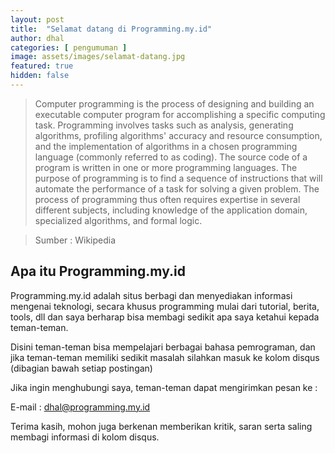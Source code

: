 ```yaml
---
layout: post
title:  "Selamat datang di Programming.my.id"
author: dhal
categories: [ pengumuman ]
image: assets/images/selamat-datang.jpg
featured: true
hidden: false
---
```


>Computer programming is the process of designing and building an executable computer program for accomplishing a specific computing task. Programming involves tasks such as analysis, generating algorithms, profiling algorithms' accuracy and resource consumption, and the implementation of algorithms in a chosen programming language (commonly referred to as coding). The source code of a program is written in one or more programming languages. The purpose of programming is to find a sequence of instructions that will automate the performance of a task for solving a given problem. The process of programming thus often requires expertise in several different subjects, including knowledge of the application domain, specialized algorithms, and formal logic.

>Sumber : Wikipedia

## Apa itu Programming.my.id

Programming.my.id adalah situs berbagi dan menyediakan informasi mengenai teknologi, secara khusus programming mulai dari tutorial, berita, tools, dll dan saya berharap bisa membagi sedikit apa saya ketahui kepada teman-teman.

Disini teman-teman bisa mempelajari berbagai bahasa pemrograman, dan jika teman-teman memiliki sedikit masalah silahkan masuk ke kolom disqus (dibagian bawah setiap postingan)

Jika ingin menghubungi saya, teman-teman dapat mengirimkan pesan ke :

E-mail : <a href="mailto:dhal@programming.my.id">dhal@programming.my.id</a>

Terima kasih, mohon juga berkenan memberikan kritik, saran serta saling membagi informasi di kolom disqus.